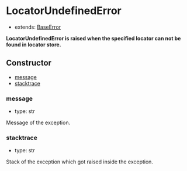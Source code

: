 # LocatorUndefinedError

- extends: [BaseError](./doc/api/python/exceptions/baseerror.md)

**LocatorUndefinedError is raised when the specified locator can not be found in locator store.**

## Constructor<!-- {docsify-ignore} -->
- [message](#message)
- [stacktrace](#stacktrace)


### message
- type: str

Message of the exception.


### stacktrace
- type: str

Stack of the exception which got raised inside the exception.